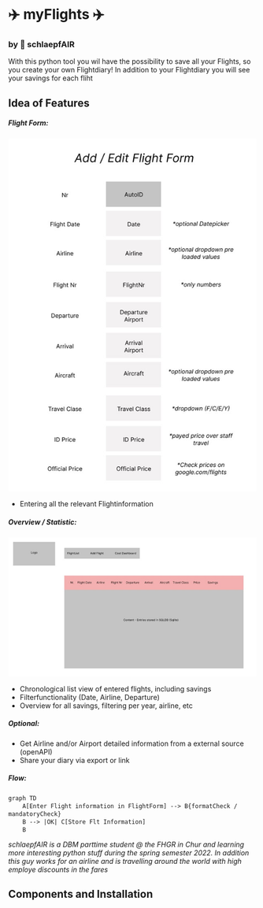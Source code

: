# ✈️ myFlights ✈️

### by 🐣 schlaepfAIR

With this python tool you wil have the possibility to save all your Flights, so you create your own Flightdiary!
In addition to your Flightdiary you will see your savings for each fliht

## Idea of Features

##### Flight Form:

![Add Flight Form](/img/AddFlight.jpg)

- Entering all the relevant Flightinformation

##### Overview / Statistic:

![Flight Overview](/img/FlightOverview.jpg)

- Chronological list view of entered flights, including savings
- Filterfunctionality (Date, Airline, Departure)
- Overview for all savings, filtering per year, airline, etc

##### _Optional_:

- Get Airline and/or Airport detailed information from a external source (openAPI)
- Share your diary via export or link

##### _Flow_: 

```mermaid
graph TD
    A[Enter Flight information in FlightForm] --> B{formatCheck / mandatoryCheck}
    B --> |OK| C[Store Flt Information]
    B
```

_schlaepfAIR is a DBM parttime student @ the FHGR in Chur and learning more interesting python stuff during the spring semester 2022. In addition this guy works for an airline and is travelling around the world with high employe discounts in the fares_

## Components and Installation

##